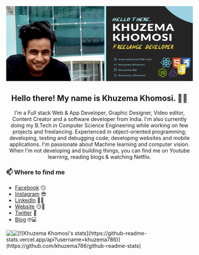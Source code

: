 ## [![Khuzema Khomosi's header](Git_banner.png)](https://khuzema786.com)

<h2 align="center">Hello there! My name is Khuzema Khomosi. 👋🤓</h2>
<p align="center">I'm a Full stack Web & App Developer, Graphic Designer, Video editor, Content Creator and a software developer from India.
I'm also currently doing my B.Tech in Computer Science Engineering while working on few projects and freelancing.
Experienced in object-oriented programming; developing, testing and debugging code; developing websites and mobile applications.
I'm passionate about Machine learning and computer vision.
When I'm not developing and building things, you can find me on Youtube learning, reading blogs & watching Netflix.</p>

### 📫 Where to find me

- [Facebook](https://facebook.com/khuzema894) 😏
- [Instagram](https://instagram.com/khuzema_khomosi) 😎
- [LinkedIn](https://www.linkedin.com/in/khuzema-khomosi-485828140/) 👨💼
- [Website](https://khuzema786.com) 😏🔗
- [Twitter](https://twitter.com/) 🐤
- [Blog](https://khuzema786.com) 🤓💻

<a href="https://github.com/khuzema786/github-readme-stats">
  <img align="left" src="https://github-readme-stats.vercel.app/api/pin/?username=khuzema786&repo=github-readme-stats" />
</a>
<a href="https://github.com/khuzema786/convoychat">
  <img align="left" src="https://github-readme-stats.vercel.app/api/pin/?username=khuzema786&repo=convoychat" />
</a>
[![Khuzema Khomosi's stats](https://github-readme-stats.vercel.app/api?username=khuzema786)](https://github.com/khuzema786/github-readme-stats)
